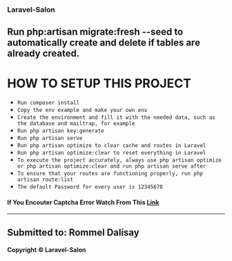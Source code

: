 ### Laravel-Salon

## Run php:artisan migrate:fresh --seed to automatically create and delete if tables are already created.

# HOW TO SETUP THIS PROJECT

-   `Run composer install`
-   `Copy the env example and make your own env`
-   `Create the environment and fill it with the needed data, such as the database and mailtrap, for example`
-   `Run php artisan key:generate`
-   `Run php artisan serve`
-   `Run php artisan optimize to clear cache and routes in Laravel`
-   `Run php artisan optimize:clear to reset everything in Laravel`
-   `To execute the project accurately, always use php artisan optimize or php artisan optimize:clear and run php artisan serve after`
-   `To ensure that your routes are functioning properly, run php artisan route:list`
-   `The default Password for every user is 12345678`

#### If You Encouter Captcha Error Watch From This [Link](https://www.youtube.com/watch?v=f5jQqWvw44U) 

---

## Submitted to: Rommel Dalisay

#### Copyright © Laravel-Salon
